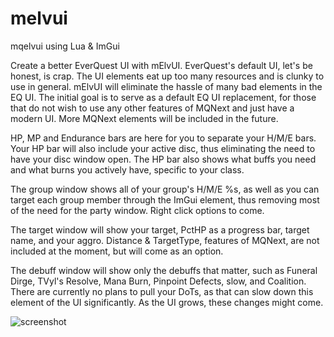 # melvui
mqelvui using Lua &amp; ImGui

Create a better EverQuest UI with mElvUI. EverQuest's default UI, let's be honest, is crap. The UI elements eat up too many resources and is clunky to use in general. mElvUI will eliminate the hassle of many bad elements in the EQ UI. The initial goal is to serve as a default EQ UI replacement, for those that do not wish to use any other features of MQNext and just have a modern UI. More MQNext elements will be included in the future.

HP, MP and Endurance bars are here for you to separate your H/M/E bars. Your HP bar will also include your active disc, thus eliminating the need to have your disc window open. The HP bar also shows what buffs you need and what burns you actively have, specific to your class.

The group window shows all of your group's H/M/E %s, as well as you can target each group member through the ImGui element, thus removing most of the need for the party window. Right click options to come.

The target window will show your target, PctHP as a progress bar, target name, and your aggro. Distance & TargetType, features of MQNext, are not included at the moment, but will come as an option.

The debuff window will show only the debuffs that matter, such as Funeral Dirge, TVyl's Resolve, Mana Burn, Pinpoint Defects, slow, and Coalition. There are currently no plans to pull your DoTs, as that can slow down this element of the UI significantly. As the UI grows, these changes might come.

![screenshot](https://user-images.githubusercontent.com/8891546/130777253-eba3b116-b95f-4747-9b81-f4d6ea032f56.png)

